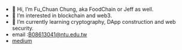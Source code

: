- 👋 Hi, I’m Fu_Chuan Chung, aka FoodChain or Jeff as well.
- 👀 I’m interested in blockchain and web3.
- 🌱 I’m currently learning cryptography, DApp construction and web security.
- email :B08613041@ntu.edu.tw
- [medium](https://medium.com/@food-chain)
